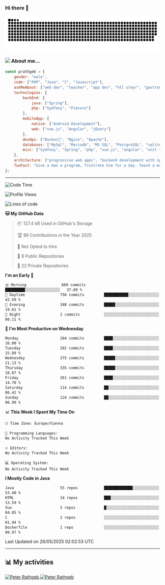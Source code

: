 ### Hi there 👋

<div align="center">
  <img  src="https://github.com/1999AZZAR/1999AZZAR/blob/main/resources/img/grid-snake.svg"
       alt="snake" />
</div>

### <img src="https://media.giphy.com/media/VgCDAzcKvsR6OM0uWg/giphy.gif" width="50"> About me...  

```javascript
const prathgeb = {
    gender: "male",
    code: ["PHP", "Java", "C", "Javascript"],
    askMeAbout: ["web dev", "teacher", "app dev", "htl steyr", "gastronaut"],
    technologies: {
        backEnd: {
            java: ["Spring"],
            php: ["Symfony", "Pimcore"]
        },
        mobileApp: {
            native: ["Android Development"],
            web: ["vue.js", "Angular", "jQuery"]
        },
        devOps: ["Docker🐳", "Nginx", "Apache"],
        databases: ["MySql", "Mariadb", "MS SQL", "PostgreSQL", "sqlite"],
        misc: ["Symfony", "Spring", "php", "vue.js", "angular", "unit testing", "ci/cd using github actions"]
    },
    architecture: ["progressive web apps", "backend development with spring", "backend development with symfony"],
    funFact: "Give a man a program, frustrate him for a day. Teach a man to program, frustrate him for a lifetime."
};
```

---
<!--START_SECTION:waka-->
![Code Time](http://img.shields.io/badge/Code%20Time-974%20hrs%2012%20mins-blue)

![Profile Views](http://img.shields.io/badge/Profile%20Views-0-blue)

![Lines of code](https://img.shields.io/badge/From%20Hello%20World%20I%27ve%20Written-2.9%20million%20lines%20of%20code-blue)

**🐱 My GitHub Data** 

> 📦 127.4 kB Used in GitHub's Storage 
 > 
> 🏆 89 Contributions in the Year 2025
 > 
> 🚫 Not Opted to Hire
 > 
> 📜 8 Public Repositories 
 > 
> 🔑 22 Private Repositories 
 > 
**I'm an Early 🐤** 

```text
🌞 Morning                669 commits         █████████░░░░░░░░░░░░░░░░   37.69 % 
🌆 Daytime                756 commits         ███████████░░░░░░░░░░░░░░   42.59 % 
🌃 Evening                348 commits         █████░░░░░░░░░░░░░░░░░░░░   19.61 % 
🌙 Night                  2 commits           ░░░░░░░░░░░░░░░░░░░░░░░░░   00.11 % 
```
📅 **I'm Most Productive on Wednesday** 

```text
Monday                   284 commits         ████░░░░░░░░░░░░░░░░░░░░░   16.00 % 
Tuesday                  282 commits         ████░░░░░░░░░░░░░░░░░░░░░   15.89 % 
Wednesday                375 commits         █████░░░░░░░░░░░░░░░░░░░░   21.13 % 
Thursday                 335 commits         █████░░░░░░░░░░░░░░░░░░░░   18.87 % 
Friday                   261 commits         ████░░░░░░░░░░░░░░░░░░░░░   14.70 % 
Saturday                 114 commits         ██░░░░░░░░░░░░░░░░░░░░░░░   06.42 % 
Sunday                   124 commits         ██░░░░░░░░░░░░░░░░░░░░░░░   06.99 % 
```


📊 **This Week I Spent My Time On** 

```text
🕑︎ Time Zone: Europe/Vienna

💬 Programming Languages: 
No Activity Tracked This Week

🔥 Editors: 
No Activity Tracked This Week

💻 Operating System: 
No Activity Tracked This Week
```

**I Mostly Code in Java** 

```text
Java                     55 repos            █████████████░░░░░░░░░░░░   53.40 % 
HTML                     14 repos            ███░░░░░░░░░░░░░░░░░░░░░░   13.59 % 
Vue                      5 repos             █░░░░░░░░░░░░░░░░░░░░░░░░   04.85 % 
C                        2 repos             ░░░░░░░░░░░░░░░░░░░░░░░░░   01.94 % 
Dockerfile               1 repo              ░░░░░░░░░░░░░░░░░░░░░░░░░   00.97 % 
```




 Last Updated on 26/05/2025 02:02:53 UTC
<!--END_SECTION:waka-->

---
  ## 📊 My activities
  <a href="https://github.com/prathgeb">
    <img width=450 height=170 align="center" alt="Peter Rathgeb" src="https://github-readme-stats.vercel.app/api?username=prathgeb&include_all_commits=true&count_private=true&theme=midnight-purple&show_icons=true&bg_color=0D1117&hide_border=true" />
  </a>
  <a href="https://github.com/prathgeb">
    <img align="center" alt="Peter Rathgeb" src="https://github-readme-stats.vercel.app/api/top-langs/?username=prathgeb&include_all_commits=true&count_private=true&theme=midnight-purple&show_icons=true&layout=compact&bg_color=0D1117&hide_border=true" />
  </a>
